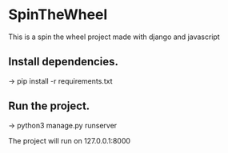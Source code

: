 # SpinTheWheel
This is a spin the wheel project made with django and javascript

Install dependencies.
---------------------
-> pip install -r requirements.txt

Run the project.
----------------
-> python3 manage.py runserver

The project will run on 127.0.0.1:8000